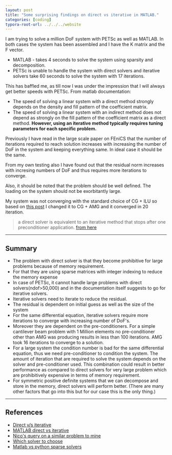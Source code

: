 ```yaml
---
layout: post
title: "Some surprising findings on direct vs iterative in MATLAB."
categories: [coding]
typora-root-url: ../../../website
---
```


 I am trying to solve a million DoF system with PETSc as well as MATLAB. In both cases the system has been assembled and I have the K matrix and the F vector.

- MATLAB - takes 4 seconds to solve the system using sparsity and decomposition.
- PETSc is unable to handle the system with direct solvers and iterative solvers take 60 seconds to solve the system with 17 iterations. 

This has baffled me, as till now I was under the impression that I will always get better speeds with PETSc. From matlab documentation:

- The speed of solving a linear system with a direct method strongly depends on the density and fill pattern of the coefficient matrix.
- The speed of solving a linear system with an indirect method does not depend as strongly on the fill pattern of the coefficient matrix as a direct method. **However, using an iterative method typically requires tuning parameters for each specific problem.**

Previously I have read in the large scale paper on FEniCS that the number of iterations required to reach solution increases with increasing the number of DoF in the system and keeping everything same. In ideal case it should be the same. 

From my own testing also I have found out that the residual norm increases with incresing numbers of DoF and thus requires more iterations to converge. 

Also, it should be noted that the problem should be well defined. The loading on the system should not be exorbitantly large.

My system was not converging with the standard choice of CG + ILU so based on [this post](https://scicomp.stackexchange.com/questions/2369/what-is-a-robust-iterative-solver-for-large-3-d-linear-elastic-problems?noredirect=1&lq=1) I changed it to CG + AMG and it converged in 20 iteration. 

> a direct solver is equivalent to an iterative method that stops after one preconditioner application. [from here](https://pages.tacc.utexas.edu/~eijkhout/pcse/html/petsc-solver.html#:~:text=32.2%20Direct%20solvers&text=PETSc%20has%20some%20support%20for,stops%20after%20one%20preconditioner%20application.)

---

## Summary

- The problem with direct solver is that they become prohibitive for large problems because of memory requirement.
- For that they are using sparse matrices with integer indexing to reduce the memory expense
- In case of PETSc, it cannot handle large problems with direct solvers(ndof>50,000) and in the documentation itself suggests to go for iterative solvers.
- Iterative solvers need to iterate to reduce the residual.
- The residual is dependent on initial guess as well as the size of the system
- For the same differential equation, iterative solvers require more iterations to converge with increasing number of DoF's.
- Moreover they are dependent on the pre-conditioners. For a simple cantilever beam problem with 1 Million elements no pre-conditioner other than AMG was producing results in less than 100 iterations. AMG took 16 iterations to converge to a solution.
- For a large system the condition number is bad for the same differential equation, thus we need pre-conditioner to condition the system. The amount of iteration that are required to solve the system depends on the solver and pre-conditioner used. This combination could result in better performance as compared to direct solvers for very large problem which are prohibitively expensive in terms of memory requirement.
- For symmetric positive definite systems that we can decompose and store in the memory, direct solvers will perform better. (There are many other factors that go into this but for our case this is the only thing.)

---

## References

- [Direct v/s iterative](https://caendkoelsch.wordpress.com/2018/11/29/direct-vs-iterative-solvers-in-fem/#:~:text=Direct%20Solver%3A,for%20computationally%20less%20expensive%20problems.)
- [MATLAB direct vs iterative](https://in.mathworks.com/help/matlab/math/iterative-methods-for-linear-systems.html#:~:text=MATLAB%20implements%20direct%20methods%20through,a%20finite%20number%20of%20steps.)
- [Nico's query on a similar problem to mine](https://scicomp.stackexchange.com/questions/5600/best-choice-of-solver-for-a-large-sparse-symmetric-but-not-positive-definite-s)
- [Which solver to choose](https://scicomp.stackexchange.com/questions/81/what-guidelines-should-i-follow-when-choosing-a-sparse-linear-system-solver)
- [Matlab vs python sparse solvers ](https://stackoverflow.com/questions/64401503/is-there-a-way-to-further-improve-sparse-solution-times-using-python)

